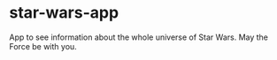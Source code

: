 # star-wars-app
 App to see information about the whole universe of Star Wars. May the Force be with you.
